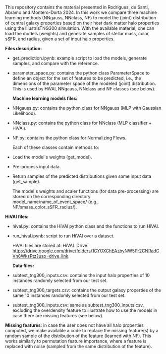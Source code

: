 This repository contains the material presented in Rodrigues, de Santi, Abramo and Montero-Dorta 2024.
In this work we compare three machine learning methods (NNgauss, NNclass, NF) to model the (joint) 
distribution of central galaxy properties based on their host dark matter halo properties using the 
IllustrisTNG300 simulation.
With the available material, one can load the models (weights) and generate samples of stellar mass, 
color, sSFR, and radius, given a set of input halo properties.

**Files description:**

- get_prediction.ipynb: example script to load the models, generate samples, and compare with the reference.
- parameter_space.py: contains the python class ParameterSpace to define an object for the set of features
  to be predicted, i.e., the dimensions of the parameter space of the modeled (joint) distribution. This is
  used by HiVAl, NNgauss, NNclass and NF classes (see below).

  **Machine learning models files:**
- NNgauss.py: contains the python class for NNgauss (MLP with Gaussian Likelihood).
- NNclass.py: contains the python class for NNclass (MLP classifier + HiVAl).
- NF.py: contains the python class for Normalizing Flows.

  Each of these classes contain methods to:
- Load the model's weights (get_model).
- Pre-process input data.
- Return samples of the predicted distributions given some input data (get_sample).

  The model's weights and scaler functions (for data pre-processing) are stored on the corresponding
  directory model_name/name_of_event_space/ (e.g., NF/smass_color_sSFR_radius/).

**HiVAl files:**
- hival.py: contains the HiVAl python class and the functions to run HiVAl.
- run_hival.ipynb: script to run HiVAl over a dataset.

  HiVAl files are stored at:
  HiVAL Drive: https://drive.google.com/drive/folders/1GYOXChEAzbyNW5Pr2CNRadGVn8WksPtz?usp=drive_link 

  **Data files:**
- subtest_tng300_inputs.csv: contains the input halo properties of 10 instances randomly selected from our test set.
- subtest_tng300_targets.csv: contains the output galaxy properties of the same 10 instances randomly selected from 
  our test set.
- subtest_tng300_inputs.csv: same as subtest_tng300_inputs.csv, excluding the overdensity feature to illustrate how 
to use the models in case there are missing features (see below).


**Missing features**: in case the user does not have all halo properties computed, we make available a code to replace 
the missing feature(s) by a random sample of the distribution of the feature (learned with NF). This works similarly to 
permutation feature importance, where a feature is replaced with noise (sampled from the same distribution of the 
feature).
